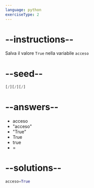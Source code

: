 ```yaml
---
language: python
exerciseType: 2
---
```


# --instructions--

Salva il valore `True` nella variabile `acceso`

# --seed--

```python
[/][/][/]
```

# --answers--

- acceso
- "acceso"
- "True"
- True
- true
- =

# --solutions--

```python
acceso=True
```
